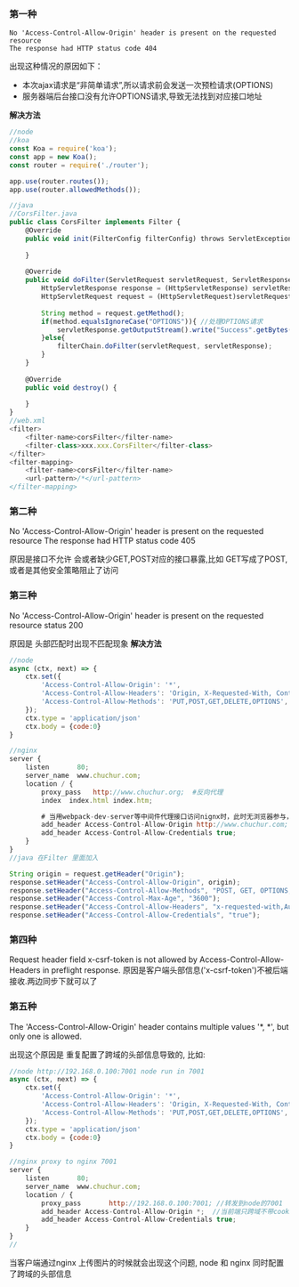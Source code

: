 ### 第一种

```
No 'Access-Control-Allow-Origin' header is present on the requested resource
The response had HTTP status code 404

```
出现这种情况的原因如下：

- 本次ajax请求是“非简单请求”,所以请求前会发送一次预检请求(OPTIONS)
- 服务器端后台接口没有允许OPTIONS请求,导致无法找到对应接口地址

**解决方法**
```js
//node
//koa
const Koa = require('koa');
const app = new Koa();
const router = require('./router');

app.use(router.routes());
app.use(router.allowedMethods());

//java 
//CorsFilter.java
public class CorsFilter implements Filter {
    @Override
    public void init(FilterConfig filterConfig) throws ServletException {
 
    }
 
    @Override
    public void doFilter(ServletRequest servletRequest, ServletResponse servletResponse, FilterChain filterChain) throws IOException, ServletException {
        HttpServletResponse response = (HttpServletResponse) servletResponse;
        HttpServletRequest request = (HttpServletRequest)servletRequest; 
       
        String method = request.getMethod();
        if(method.equalsIgnoreCase("OPTIONS")){ //处理OPTIONS请求
            servletResponse.getOutputStream().write("Success".getBytes("utf-8"));
        }else{
            filterChain.doFilter(servletRequest, servletResponse);
        }
    }
 
    @Override
    public void destroy() {
 
    }
}
//web.xml
<filter>
    <filter-name>corsFilter</filter-name>
    <filter-class>xxx.xxx.CorsFilter</filter-class>
</filter>
<filter-mapping>
    <filter-name>corsFilter</filter-name>
    <url-pattern>/*</url-pattern>
</filter-mapping>
```
### 第二种
No 'Access-Control-Allow-Origin' header is present on the requested resource
The response had HTTP status code 405

原因是接口不允许 会或者缺少GET,POST对应的接口暴露,比如 GET写成了POST,或者是其他安全策略阻止了访问

### 第三种

No 'Access-Control-Allow-Origin' header is present on the requested resource
status 200

原因是 头部匹配时出现不匹配现象
**解决方法**
```js
//node
async (ctx, next) => {
    ctx.set({
        'Access-Control-Allow-Origin': '*',
        'Access-Control-Allow-Headers': 'Origin, X-Requested-With, Content-Type, Accept',
        'Access-Control-Allow-Methods': 'PUT,POST,GET,DELETE,OPTIONS',
    });
    ctx.type = 'application/json'
    ctx.body = {code:0}
}

//nginx
server {
    listen       80;
    server_name  www.chuchur.com;
    location / {
        proxy_pass   http://www.chuchur.org;  #反向代理
        index  index.html index.htm;

        # 当用webpack-dev-server等中间件代理接口访问nignx时，此时无浏览器参与，故没有同源限制，下面的跨域配置可不启用
        add_header Access-Control-Allow-Origin http://www.chuchur.com;  #当前端只跨域不带cookie时，可为*
        add_header Access-Control-Allow-Credentials true;
    }
}
//java 在Filter 里面加入

String origin = request.getHeader("Origin");
response.setHeader("Access-Control-Allow-Origin", origin);
response.setHeader("Access-Control-Allow-Methods", "POST, GET, OPTIONS, DELETE");
response.setHeader("Access-Control-Max-Age", "3600");
response.setHeader("Access-Control-Allow-Headers", "x-requested-with,Authorization");
response.setHeader("Access-Control-Allow-Credentials", "true");

```

### 第四种

Request header field x-csrf-token is not allowed by Access-Control-Allow-Headers in preflight response.
原因是客户端头部信息('x-csrf-token')不被后端接收.两边同步下就可以了


### 第五种
The 'Access-Control-Allow-Origin' header contains multiple values '*, *', but only one is allowed.

出现这个原因是 重复配置了跨域的头部信息导致的, 比如:
```js
//node http://192.168.0.100:7001 node run in 7001
async (ctx, next) => {
    ctx.set({
        'Access-Control-Allow-Origin': '*',
        'Access-Control-Allow-Headers': 'Origin, X-Requested-With, Content-Type, Accept',
        'Access-Control-Allow-Methods': 'PUT,POST,GET,DELETE,OPTIONS',
    });
    ctx.type = 'application/json'
    ctx.body = {code:0}
}

//nginx proxy to nginx 7001
server {
    listen       80;
    server_name  www.chuchur.com;
    location / {
        proxy_pass       http://192.168.0.100:7001; //转发到node的7001
        add_header Access-Control-Allow-Origin *;  //当前端只跨域不带cookie时，可为*
        add_header Access-Control-Allow-Credentials true;
    }
}
//
```
当客户端通过nginx 上传图片的时候就会出现这个问题, node 和 nginx 同时配置了跨域的头部信息